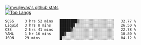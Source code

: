[![mvuljevas's github stats](https://github-readme-stats.vercel.app/api?username=mvuljevas&show_icons=true&theme=dracula)](https://www.mvuljevas.com)
<br>
[![Top Langs](https://github-readme-stats.vercel.app/api/top-langs/?username=mvuljevas&theme=dracula)](https://www.mvuljevas.com)

<!--START_SECTION:waka-->
```text
SCSS     3 hrs 52 mins   ████████▒░░░░░░░░░░░░░░░░   32.77 % 
Liquid   3 hrs 8 mins    ██████▓░░░░░░░░░░░░░░░░░░   26.50 % 
CSS      2 hrs 41 mins   █████▓░░░░░░░░░░░░░░░░░░░   22.78 % 
YAML     1 hr 16 mins    ██▓░░░░░░░░░░░░░░░░░░░░░░   10.80 % 
JSON     29 mins         █░░░░░░░░░░░░░░░░░░░░░░░░   04.12 % 
```
<!--END_SECTION:waka-->
